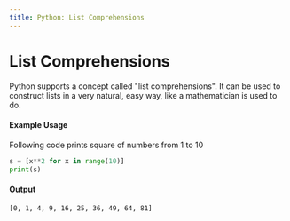 ```yaml
---
title: Python: List Comprehensions
---
```


# List Comprehensions
Python supports a concept called "list comprehensions". It can be used to construct lists in a very natural, easy way, like a mathematician is used to do.

#### Example Usage
Following code prints square of numbers from 1 to 10

```py
s = [x**2 for x in range(10)]
print(s)
```

#### Output
```
[0, 1, 4, 9, 16, 25, 36, 49, 64, 81]
```
